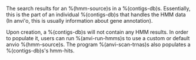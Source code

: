 The search results for an %(hmm-source)s in a %(contigs-db)s. Essentially, this is the part of an individual %(contigs-db)s that handles the HMM data (In anvi'o, this is usually information about gene annotation). 

Upon creation, a %(contigs-db)s will not contain any HMM results. In order to populate it, users can run %(anvi-run-hmms)s to use a custom or default anvio %(hmm-source)s. The program %(anvi-scan-trnas)s also populates a %(contigs-db)s's hmm-hits.
